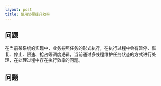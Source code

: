 ```yaml
---
layout: post
title: 使用协程提升效率
---
```



## 问题

在当前某系统的实现中，业务按照任务的形式执行，在执行过程中会有暂停、恢复、停止、限速、抢占等调度逻辑，当前通过多线程维护任务状态的方式进行处理，在处理过程中存在执行效率的问题。


## 问题






